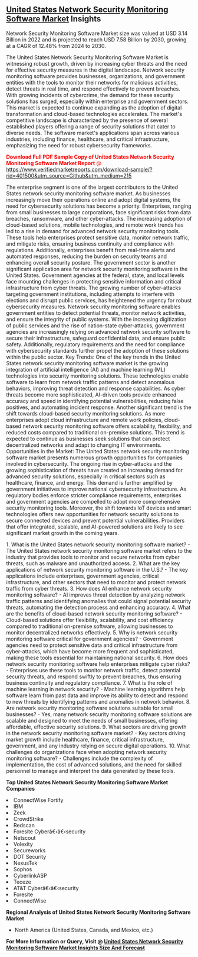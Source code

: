<h2><a href="https://www.verifiedmarketreports.com/download-sample/?rid=401500&amp;utm_source=Github&amp;utm_medium=215" target="_blank">United States Network Security Monitoring Software Market</a> Insights</h2><p>Network Security Monitoring Software Market size was valued at USD 3.14 Billion in 2022 and is projected to reach USD 7.58 Billion by 2030, growing at a CAGR of 12.48% from 2024 to 2030.</p><p> <p>The United States Network Security Monitoring Software Market is witnessing robust growth, driven by increasing cyber threats and the need for effective security measures in the digital landscape. Network security monitoring software provides businesses, organizations, and government entities with the tools to monitor their networks for malicious activities, detect threats in real time, and respond effectively to prevent breaches. With growing incidents of cybercrime, the demand for these security solutions has surged, especially within enterprise and government sectors. This market is expected to continue expanding as the adoption of digital transformation and cloud-based technologies accelerates. The market's competitive landscape is characterized by the presence of several established players offering a range of security solutions that cater to diverse needs. The software market's applications span across various industries, including finance, healthcare, and critical infrastructure, emphasizing the need for robust cybersecurity frameworks. <p><span class=""><span style="color: #ff0000;"><strong>Download Full PDF Sample Copy of United States Network Security Monitoring Software Market Report</strong> @ </span><a href="https://www.verifiedmarketreports.com/download-sample/?rid=401500&amp;utm_source=Github&amp;utm_medium=215" target="_blank">https://www.verifiedmarketreports.com/download-sample/?rid=401500&amp;utm_source=Github&amp;utm_medium=215</a></span></p> The enterprise segment is one of the largest contributors to the United States network security monitoring software market. As businesses increasingly move their operations online and adopt digital systems, the need for cybersecurity solutions has become a priority. Enterprises, ranging from small businesses to large corporations, face significant risks from data breaches, ransomware, and other cyber-attacks. The increasing adoption of cloud-based solutions, mobile technologies, and remote work trends has led to a rise in demand for advanced network security monitoring tools. These tools help enterprises protect sensitive data, monitor network traffic, and mitigate risks, ensuring business continuity and compliance with regulations. Additionally, enterprises benefit from real-time alerts and automated responses, reducing the burden on security teams and enhancing overall security posture. The government sector is another significant application area for network security monitoring software in the United States. Government agencies at the federal, state, and local levels face mounting challenges in protecting sensitive information and critical infrastructure from cyber threats. The growing number of cyber-attacks targeting government institutions, including attempts to interfere with elections and disrupt public services, has heightened the urgency for robust cybersecurity measures. Network security monitoring software enables government entities to detect potential threats, monitor network activities, and ensure the integrity of public systems. With the increasing digitization of public services and the rise of nation-state cyber-attacks, government agencies are increasingly relying on advanced network security software to secure their infrastructure, safeguard confidential data, and ensure public safety. Additionally, regulatory requirements and the need for compliance with cybersecurity standards further propel the adoption of these solutions within the public sector. Key Trends: One of the key trends in the United States network security monitoring software market is the growing integration of artificial intelligence (AI) and machine learning (ML) technologies into security monitoring solutions. These technologies enable software to learn from network traffic patterns and detect anomalous behaviors, improving threat detection and response capabilities. As cyber threats become more sophisticated, AI-driven tools provide enhanced accuracy and speed in identifying potential vulnerabilities, reducing false positives, and automating incident response. Another significant trend is the shift towards cloud-based security monitoring solutions. As more enterprises adopt cloud infrastructure and remote work policies, cloud-based network security monitoring software offers scalability, flexibility, and reduced costs compared to traditional on-premise solutions. This trend is expected to continue as businesses seek solutions that can protect decentralized networks and adapt to changing IT environments. Opportunities in the Market: The United States network security monitoring software market presents numerous growth opportunities for companies involved in cybersecurity. The ongoing rise in cyber-attacks and the growing sophistication of threats have created an increasing demand for advanced security solutions, especially in critical sectors such as healthcare, finance, and energy. This demand is further amplified by government initiatives to improve national cybersecurity infrastructure. As regulatory bodies enforce stricter compliance requirements, enterprises and government agencies are compelled to adopt more comprehensive security monitoring tools. Moreover, the shift towards IoT devices and smart technologies offers new opportunities for network security solutions to secure connected devices and prevent potential vulnerabilities. Providers that offer integrated, scalable, and AI-powered solutions are likely to see significant market growth in the coming years. <p>1. What is the United States network security monitoring software market? - The United States network security monitoring software market refers to the industry that provides tools to monitor and secure networks from cyber threats, such as malware and unauthorized access. 2. What are the key applications of network security monitoring software in the U.S.? - The key applications include enterprises, government agencies, critical infrastructure, and other sectors that need to monitor and protect network traffic from cyber threats. 3. How does AI enhance network security monitoring software? - AI improves threat detection by analyzing network traffic patterns and identifying anomalies that could signal potential security threats, automating the detection process and enhancing accuracy. 4. What are the benefits of cloud-based network security monitoring software? - Cloud-based solutions offer flexibility, scalability, and cost efficiency compared to traditional on-premise software, allowing businesses to monitor decentralized networks effectively. 5. Why is network security monitoring software critical for government agencies? - Government agencies need to protect sensitive data and critical infrastructure from cyber-attacks, which have become more frequent and sophisticated, making these tools essential for maintaining national security. 6. How does network security monitoring software help enterprises mitigate cyber risks? - Enterprises use these tools to monitor network traffic, detect potential security threats, and respond swiftly to prevent breaches, thus ensuring business continuity and regulatory compliance. 7. What is the role of machine learning in network security? - Machine learning algorithms help software learn from past data and improve its ability to detect and respond to new threats by identifying patterns and anomalies in network behavior. 8. Are network security monitoring software solutions suitable for small businesses? - Yes, many network security monitoring software solutions are scalable and designed to meet the needs of small businesses, offering affordable, effective security solutions. 9. What sectors are driving growth in the network security monitoring software market? - Key sectors driving market growth include healthcare, finance, critical infrastructure, government, and any industry relying on secure digital operations. 10. What challenges do organizations face when adopting network security monitoring software? - Challenges include the complexity of implementation, the cost of advanced solutions, and the need for skilled personnel to manage and interpret the data generated by these tools. </p><p><strong>Top United States Network Security Monitoring Software Market Companies</strong></p><div data-test-id=""><p><li>ConnectWise Fortify</li><li> IBM</li><li> Zeek</li><li> CrowdStrike</li><li> Redscan</li><li> Foresite Cyberâ€‹â€‹security</li><li> Netscout</li><li> Volexity</li><li> Secureworks</li><li> DOT Security</li><li> NexusTek</li><li> Sophos</li><li> CyberlinkASP</li><li> Teceze</li><li> AT&T Cyberâ€‹â€‹security</li><li> Foresite</li><li> ConnectWise</li></p><div><strong>Regional Analysis of&nbsp;United States Network Security Monitoring Software Market</strong></div><ul><li dir="ltr"><p dir="ltr">North America&nbsp;(United States, Canada, and Mexico, etc.)</p></li></ul><p><strong>For More Information or Query, Visit @&nbsp;</strong><strong><a href="https://www.verifiedmarketreports.com/product/network-security-monitoring-software-market/?utm_source=Github&amp;utm_medium=215" target="_blank">United States Network Security Monitoring Software Market Insights Size And Forecast</a></strong></p></div>
